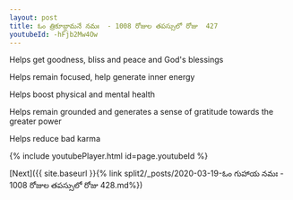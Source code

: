 ```yaml
---
layout: post
title: ఓం త్రికూబ్దామనే నమః  - 1008 రోజుల తపస్సులో రోజు  427
youtubeId: -hFjb2Mw4Ow
---
```

 
 
Helps get goodness, bliss and peace and God's blessings
 
Helps remain focused, help generate inner energy 
 
Helps boost physical and mental health 
 
Helps remain grounded and generates a sense of gratitude towards the greater power 
 
Helps reduce bad karma
 
 
 
 


{% include youtubePlayer.html id=page.youtubeId %}
 
[Next]({{ site.baseurl }}{% link  split2/_posts/2020-03-19-ఓం గుహాయ నమః  - 1008 రోజుల తపస్సులో రోజు  428.md%})
 
